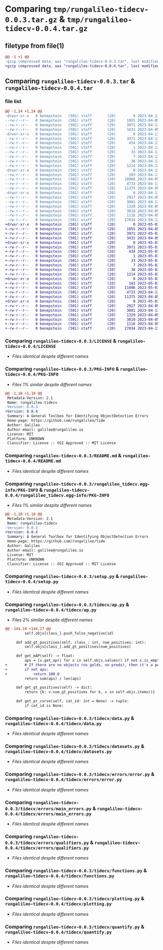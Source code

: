 # Comparing `tmp/rungalileo-tidecv-0.0.3.tar.gz` & `tmp/rungalileo-tidecv-0.0.4.tar.gz`

## filetype from file(1)

```diff
@@ -1 +1 @@
-gzip compressed data, was "rungalileo-tidecv-0.0.3.tar", last modified: Thu Apr 13 16:50:35 2023, max compression
+gzip compressed data, was "rungalileo-tidecv-0.0.4.tar", last modified: Wed May  3 16:30:01 2023, max compression
```

## Comparing `rungalileo-tidecv-0.0.3.tar` & `rungalileo-tidecv-0.0.4.tar`

### file list

```diff
@@ -1,24 +1,24 @@
-drwxr-xr-x   0 benepstein   (501) staff       (20)        0 2023-04-13 16:50:35.556410 rungalileo-tidecv-0.0.3/
--rw-r--r--   0 benepstein   (501) staff       (20)     1055 2023-04-05 13:21:58.000000 rungalileo-tidecv-0.0.3/LICENSE
--rw-r--r--   0 benepstein   (501) staff       (20)     3971 2023-04-13 16:50:35.556048 rungalileo-tidecv-0.0.3/PKG-INFO
--rw-r--r--   0 benepstein   (501) staff       (20)     3431 2023-04-05 13:21:58.000000 rungalileo-tidecv-0.0.3/README.md
-drwxr-xr-x   0 benepstein   (501) staff       (20)        0 2023-04-13 16:50:35.544806 rungalileo-tidecv-0.0.3/rungalileo_tidecv.egg-info/
--rw-r--r--   0 benepstein   (501) staff       (20)     3971 2023-04-13 16:50:35.000000 rungalileo-tidecv-0.0.3/rungalileo_tidecv.egg-info/PKG-INFO
--rw-r--r--   0 benepstein   (501) staff       (20)      434 2023-04-13 16:50:35.000000 rungalileo-tidecv-0.0.3/rungalileo_tidecv.egg-info/SOURCES.txt
--rw-r--r--   0 benepstein   (501) staff       (20)        1 2023-04-13 16:50:35.000000 rungalileo-tidecv-0.0.3/rungalileo_tidecv.egg-info/dependency_links.txt
--rw-r--r--   0 benepstein   (501) staff       (20)       33 2023-04-13 16:50:35.000000 rungalileo-tidecv-0.0.3/rungalileo_tidecv.egg-info/requires.txt
--rw-r--r--   0 benepstein   (501) staff       (20)        7 2023-04-13 16:50:35.000000 rungalileo-tidecv-0.0.3/rungalileo_tidecv.egg-info/top_level.txt
--rw-r--r--   0 benepstein   (501) staff       (20)       38 2023-04-13 16:50:35.556575 rungalileo-tidecv-0.0.3/setup.cfg
--rw-r--r--   0 benepstein   (501) staff       (20)     1214 2023-04-13 15:04:15.000000 rungalileo-tidecv-0.0.3/setup.py
-drwxr-xr-x   0 benepstein   (501) staff       (20)        0 2023-04-13 16:50:35.551152 rungalileo-tidecv-0.0.3/tidecv/
--rw-r--r--   0 benepstein   (501) staff       (20)      103 2023-04-13 14:59:03.000000 rungalileo-tidecv-0.0.3/tidecv/__init__.py
--rw-r--r--   0 benepstein   (501) staff       (20)    10968 2023-04-05 13:33:47.000000 rungalileo-tidecv-0.0.3/tidecv/ap.py
--rw-r--r--   0 benepstein   (501) staff       (20)     4733 2023-04-13 14:56:12.000000 rungalileo-tidecv-0.0.3/tidecv/data.py
--rw-r--r--   0 benepstein   (501) staff       (20)    11375 2023-04-05 13:33:47.000000 rungalileo-tidecv-0.0.3/tidecv/datasets.py
-drwxr-xr-x   0 benepstein   (501) staff       (20)        0 2023-04-13 16:50:35.554985 rungalileo-tidecv-0.0.3/tidecv/errors/
--rw-r--r--   0 benepstein   (501) staff       (20)     2927 2023-04-05 13:33:29.000000 rungalileo-tidecv-0.0.3/tidecv/errors/error.py
--rw-r--r--   0 benepstein   (501) staff       (20)     3081 2023-04-13 16:36:57.000000 rungalileo-tidecv-0.0.3/tidecv/errors/main_errors.py
--rw-r--r--   0 benepstein   (501) staff       (20)     1329 2023-04-05 13:21:58.000000 rungalileo-tidecv-0.0.3/tidecv/errors/qualifiers.py
--rw-r--r--   0 benepstein   (501) staff       (20)     3010 2023-04-05 13:33:47.000000 rungalileo-tidecv-0.0.3/tidecv/functions.py
--rw-r--r--   0 benepstein   (501) staff       (20)     1116 2023-04-05 13:21:58.000000 rungalileo-tidecv-0.0.3/tidecv/plotting.py
--rw-r--r--   0 benepstein   (501) staff       (20)    27034 2023-04-13 16:36:57.000000 rungalileo-tidecv-0.0.3/tidecv/quantify.py
+drwxr-xr-x   0 benepstein   (501) staff       (20)        0 2023-05-03 16:30:01.252567 rungalileo-tidecv-0.0.4/
+-rw-r--r--   0 benepstein   (501) staff       (20)     1055 2023-04-05 13:21:58.000000 rungalileo-tidecv-0.0.4/LICENSE
+-rw-r--r--   0 benepstein   (501) staff       (20)     3971 2023-05-03 16:30:01.252232 rungalileo-tidecv-0.0.4/PKG-INFO
+-rw-r--r--   0 benepstein   (501) staff       (20)     3431 2023-04-05 13:21:58.000000 rungalileo-tidecv-0.0.4/README.md
+drwxr-xr-x   0 benepstein   (501) staff       (20)        0 2023-05-03 16:30:01.242320 rungalileo-tidecv-0.0.4/rungalileo_tidecv.egg-info/
+-rw-r--r--   0 benepstein   (501) staff       (20)     3971 2023-05-03 16:30:01.000000 rungalileo-tidecv-0.0.4/rungalileo_tidecv.egg-info/PKG-INFO
+-rw-r--r--   0 benepstein   (501) staff       (20)      434 2023-05-03 16:30:01.000000 rungalileo-tidecv-0.0.4/rungalileo_tidecv.egg-info/SOURCES.txt
+-rw-r--r--   0 benepstein   (501) staff       (20)        1 2023-05-03 16:30:01.000000 rungalileo-tidecv-0.0.4/rungalileo_tidecv.egg-info/dependency_links.txt
+-rw-r--r--   0 benepstein   (501) staff       (20)       33 2023-05-03 16:30:01.000000 rungalileo-tidecv-0.0.4/rungalileo_tidecv.egg-info/requires.txt
+-rw-r--r--   0 benepstein   (501) staff       (20)        7 2023-05-03 16:30:01.000000 rungalileo-tidecv-0.0.4/rungalileo_tidecv.egg-info/top_level.txt
+-rw-r--r--   0 benepstein   (501) staff       (20)       38 2023-05-03 16:30:01.252698 rungalileo-tidecv-0.0.4/setup.cfg
+-rw-r--r--   0 benepstein   (501) staff       (20)     1214 2023-05-03 16:28:29.000000 rungalileo-tidecv-0.0.4/setup.py
+drwxr-xr-x   0 benepstein   (501) staff       (20)        0 2023-05-03 16:30:01.248431 rungalileo-tidecv-0.0.4/tidecv/
+-rw-r--r--   0 benepstein   (501) staff       (20)      103 2023-05-03 16:28:43.000000 rungalileo-tidecv-0.0.4/tidecv/__init__.py
+-rw-r--r--   0 benepstein   (501) staff       (20)    11096 2023-05-03 16:29:39.000000 rungalileo-tidecv-0.0.4/tidecv/ap.py
+-rw-r--r--   0 benepstein   (501) staff       (20)     4733 2023-04-13 14:56:12.000000 rungalileo-tidecv-0.0.4/tidecv/data.py
+-rw-r--r--   0 benepstein   (501) staff       (20)    11375 2023-04-05 13:33:47.000000 rungalileo-tidecv-0.0.4/tidecv/datasets.py
+drwxr-xr-x   0 benepstein   (501) staff       (20)        0 2023-05-03 16:30:01.251300 rungalileo-tidecv-0.0.4/tidecv/errors/
+-rw-r--r--   0 benepstein   (501) staff       (20)     2927 2023-04-05 13:33:29.000000 rungalileo-tidecv-0.0.4/tidecv/errors/error.py
+-rw-r--r--   0 benepstein   (501) staff       (20)     3081 2023-04-13 16:36:57.000000 rungalileo-tidecv-0.0.4/tidecv/errors/main_errors.py
+-rw-r--r--   0 benepstein   (501) staff       (20)     1329 2023-04-05 13:21:58.000000 rungalileo-tidecv-0.0.4/tidecv/errors/qualifiers.py
+-rw-r--r--   0 benepstein   (501) staff       (20)     3010 2023-04-05 13:33:47.000000 rungalileo-tidecv-0.0.4/tidecv/functions.py
+-rw-r--r--   0 benepstein   (501) staff       (20)     1116 2023-04-05 13:21:58.000000 rungalileo-tidecv-0.0.4/tidecv/plotting.py
+-rw-r--r--   0 benepstein   (501) staff       (20)    27034 2023-04-13 16:36:57.000000 rungalileo-tidecv-0.0.4/tidecv/quantify.py
```

### Comparing `rungalileo-tidecv-0.0.3/LICENSE` & `rungalileo-tidecv-0.0.4/LICENSE`

 * *Files identical despite different names*

### Comparing `rungalileo-tidecv-0.0.3/PKG-INFO` & `rungalileo-tidecv-0.0.4/PKG-INFO`

 * *Files 1% similar despite different names*

```diff
@@ -1,10 +1,10 @@
 Metadata-Version: 2.1
 Name: rungalileo-tidecv
-Version: 0.0.3
+Version: 0.0.4
 Summary: A General Toolbox for Identifying ObjectDetection Errors
 Home-page: https://github.com/rungalileo/tide
 Author: Galileo
 Author-email: galileo@rungalileo.io
 License: MIT
 Platform: UNKNOWN
 Classifier: License :: OSI Approved :: MIT License
```

### Comparing `rungalileo-tidecv-0.0.3/README.md` & `rungalileo-tidecv-0.0.4/README.md`

 * *Files identical despite different names*

### Comparing `rungalileo-tidecv-0.0.3/rungalileo_tidecv.egg-info/PKG-INFO` & `rungalileo-tidecv-0.0.4/rungalileo_tidecv.egg-info/PKG-INFO`

 * *Files 1% similar despite different names*

```diff
@@ -1,10 +1,10 @@
 Metadata-Version: 2.1
 Name: rungalileo-tidecv
-Version: 0.0.3
+Version: 0.0.4
 Summary: A General Toolbox for Identifying ObjectDetection Errors
 Home-page: https://github.com/rungalileo/tide
 Author: Galileo
 Author-email: galileo@rungalileo.io
 License: MIT
 Platform: UNKNOWN
 Classifier: License :: OSI Approved :: MIT License
```

### Comparing `rungalileo-tidecv-0.0.3/setup.py` & `rungalileo-tidecv-0.0.4/setup.py`

 * *Files identical despite different names*

### Comparing `rungalileo-tidecv-0.0.3/tidecv/ap.py` & `rungalileo-tidecv-0.0.4/tidecv/ap.py`

 * *Files 2% similar despite different names*

```diff
@@ -144,14 +144,17 @@
         self.objs[class_].push_false_negative(id)
 
     def add_gt_positives(self, class_: int, num_positives: int):
         self.objs[class_].add_gt_positives(num_positives)
 
     def get_mAP(self) -> float:
         aps = [x.get_ap() for x in self.objs.values() if not x.is_empty()]
+        # If there are no objects (no golds, no preds), then it's a perfect run
+        if not aps:
+            return 100.0
         return sum(aps) / len(aps)
 
     def get_gt_positives(self) -> dict:
         return {k: v.num_gt_positives for k, v in self.objs.items()}
 
     def get_pr_curve(self, cat_id: int = None) -> tuple:
         if cat_id is None:
```

### Comparing `rungalileo-tidecv-0.0.3/tidecv/data.py` & `rungalileo-tidecv-0.0.4/tidecv/data.py`

 * *Files identical despite different names*

### Comparing `rungalileo-tidecv-0.0.3/tidecv/datasets.py` & `rungalileo-tidecv-0.0.4/tidecv/datasets.py`

 * *Files identical despite different names*

### Comparing `rungalileo-tidecv-0.0.3/tidecv/errors/error.py` & `rungalileo-tidecv-0.0.4/tidecv/errors/error.py`

 * *Files identical despite different names*

### Comparing `rungalileo-tidecv-0.0.3/tidecv/errors/main_errors.py` & `rungalileo-tidecv-0.0.4/tidecv/errors/main_errors.py`

 * *Files identical despite different names*

### Comparing `rungalileo-tidecv-0.0.3/tidecv/errors/qualifiers.py` & `rungalileo-tidecv-0.0.4/tidecv/errors/qualifiers.py`

 * *Files identical despite different names*

### Comparing `rungalileo-tidecv-0.0.3/tidecv/functions.py` & `rungalileo-tidecv-0.0.4/tidecv/functions.py`

 * *Files identical despite different names*

### Comparing `rungalileo-tidecv-0.0.3/tidecv/plotting.py` & `rungalileo-tidecv-0.0.4/tidecv/plotting.py`

 * *Files identical despite different names*

### Comparing `rungalileo-tidecv-0.0.3/tidecv/quantify.py` & `rungalileo-tidecv-0.0.4/tidecv/quantify.py`

 * *Files identical despite different names*

